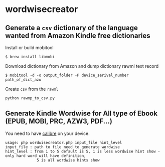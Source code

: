 # wordwisecreator

## Generate a `csv` dictionary of the language wanted from Amazon Kindle free dictionaries

Install or build mobitool
```
$ brew install libmobi
```

Download dictionary from Amazon and dump dictionary rawml text record
```
$ mobitool -d -o output_folder -P device_serival_number path_of_dict_azw 
```

Create `csv` from the `rawml`
```
python rawmp_to_csv.py
```

## Generate Kindle Wordwise for All type of Ebook (EPUB, MOBI, PRC, AZW3, PDF...)

You need to have [calibre](https://calibre-ebook.com/) on your device.

```
usage: php wordwisecreator.php input_file hint_level
input_file : path to file need to generate wordwise
hint_level : from 1 to 5 default is 5, 1 is less wordwise hint show - only hard word will have definition,
              5 is all wordwise hints show 
```
